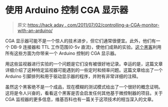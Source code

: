 # 使用 Arduino 控制 CGA 显示器

> 原文:[https://hack aday . com/2011/07/02/controlling-a-CGA-monitor-with-an-arduino/](https://hackaday.com/2011/07/02/controlling-a-cga-monitor-with-an-arduino/)

CGA 显示器可能不是一个惊人的技术进步，但它们通常很便宜。此外，他们有一个 DB-9 连接器和 TTL 工作范围(0-5v 直流)，使他们成熟的实验。[这个黑客](http://techblog.vsza.hu/posts/Arduino_vs._CGA_part_1_-_flag_PoC.html "CGA monitor")利用所有这些方面为你带来一个 Arduino 控制的 CGA 显示器。

用这些监视器进行实验的一个问题是它们没有被很好地记录。幸运的是，这篇文章详细介绍了这种特定监视器可能遇到的一些定时和频率问题。这篇文章给出了一个 Arduino 引脚排列和用于驱动显示器的程序，并附有非常详细的注释。

虽然这个黑客绝不是一个成品，现在模糊的测试模式给出了一个很好的概念证明。这将是令人兴奋的，看看这个黑客是否会启发任何其他基于微控制器的项目。关于 CGA 监视器的更多信息，维基百科也有一篇关于这项技术的相当深入的文章。